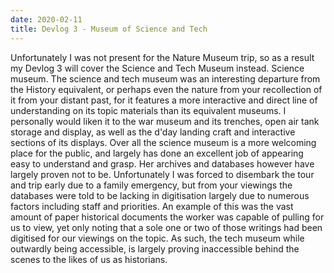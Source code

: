 ```yaml
---
date: 2020-02-11
title: Devlog 3 - Museum of Science and Tech
---
```

Unfortunately I was not present for the Nature Museum trip, so as a result my Devlog 3 will cover the Science and Tech Museum instead.
Science museum. The science and tech museum was an interesting departure from the History equivalent, or perhaps even the nature from your recollection of it from your distant past, for it features a more interactive and direct line of understanding on its topic materials than its equivalent museums. I personally would liken it to the war museum and its trenches, open air tank storage and display, as well as the d'day landing craft and interactive sections of its displays. Over all the science museum is a more welcoming place for the public, and largely has done an excellent job of appearing easy to understand and grasp. Her archives and databases however have largely proven not to be. Unfortunately I was forced to disembark the tour and trip early due to a family emergency, but from your viewings the databases were told to be lacking in digitisation largely due to numerous factors including staff and priorities. An example of this was the vast amount of paper historical documents the worker was capable of pulling for us to view, yet only noting that a sole one or two of those writings had been digitised for our viewings on the topic. As such, the tech museum while outwardly being accessible, is largely proving inaccessible behind the scenes to the likes of us as historians.
